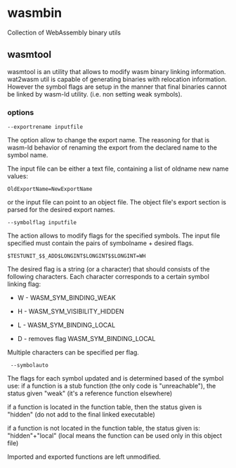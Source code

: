 # wasmbin
Collection of WebAssembly binary utils

## wasmtool
wasmtool is an utility that allows to modify wasm binary linking information. wat2wasm util is capable of generating binaries with relocation information. However the symbol flags are setup in the manner that final binaries cannot be linked by wasm-ld utility. (i.e. non setting weak symbols).

### options
    --exportrename inputfile
The option allow to change the export name. The reasoning for that is wasm-ld behavior of renaming the export from the declared name to the symbol name. 

The input file can be either a text file, containing a list of oldname new name values:

    OldExportName=NewExportName
or the input file can point to an object file. The object file's export section is parsed for the desired export names. 

    --symbolflag inputfile
The action allows to modify flags for the specified symbols.
The input file specified must contain the pairs of symbolname + desired flags.
  
    $TESTUNIT_$$_ADD$LONGINT$LONGINT$$LONGINT=WH
The desired flag is a string (or a character) that should consists of the following characters. Each character corresponds to a certain symbol linking flag:

* W - WASM_SYM_BINDING_WEAK

* H - WASM_SYM_VISIBILITY_HIDDEN

* L - WASM_SYM_BINDING_LOCAL
 
* D - removes flag WASM_SYM_BINDING_LOCAL

Multiple characters can be specified per flag.
     
     --symbolauto

The flags for each symbol updated and is determined based of the symbol use:
if a function is a stub function (the only code is "unreachable"), the status given
 "weak" (it's a reference function elsewhere)                                      

if a function is located in the function table, then the status given is           
 "hidden" (do not add to the final linked executable)                              

if a function is not located in the function table, the status given is:           
 "hidden"+"local" (local means the function can be used only in this object file)  
 
Imported and exported functions are left unmodified.
